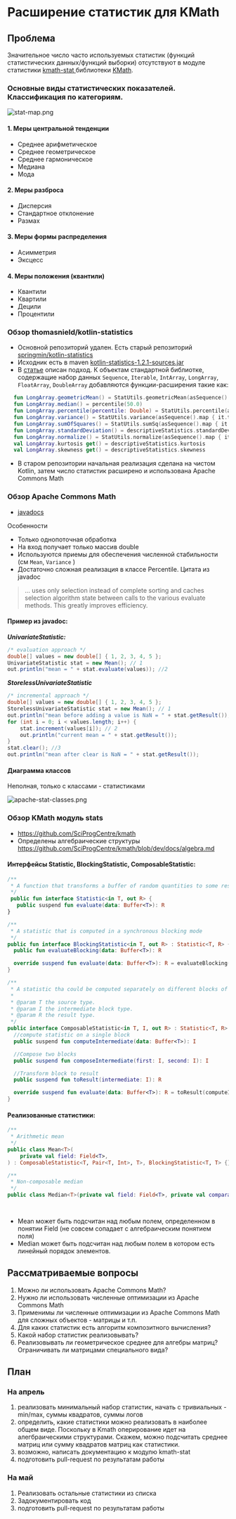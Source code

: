 # Расширение статистик для KMath


## Проблема

Значительное число часто используемых статистик (функций статистических данных/функций выборки) отсутствуют в модуле
статистики [kmath-stat ](https://github.com/SciProgCentre/kmath/tree/dev/kmath-stat)
библиотеки [KMath](https://github.com/SciProgCentre/kmath).


### Основные виды статистических показателей. Классификация по категориям.

![stat-map.png](stat-map.png)


#### 1. Меры центральной тенденции

* Среднее арифметическое
* Среднее геометрическое
* Среднее гармоническое
* Медиана
* Мода

#### 2. Меры разброса

* Дисперсия
* Стандартное отклонение
* Размах

#### 3. Меры формы распределения

* Асимметрия
* Эксцесс

#### 4. Меры положения (квантили)

* Квантили
* Квартили
* Децили
* Процентили


### Обзор thomasnield/kotlin-statistics

* Основной репозиторий удален. Есть старый репозиторий [springmin/kotlin-statistics](https://github.com/springmin/kotlin-statistics/tree/apache-common-math-refactor)
* Исходник есть в
  maven [kotlin-statistics-1.2.1-sources.jar](https://repo1.maven.org/maven2/org/nield/kotlin-statistics/1.2.1/kotlin-statistics-1.2.1-sources.jar)
* В [статье](https://medium.com/data-science/introduction-to-kotlin-statistics-cdad3be88b5) описан подход. К объектам
  стандартной библиотке, содержащие набор данных `Sequence`, `Iterable`, `IntArray`, `LongArray`, `FloatArray`, `DoubleArray`
  добавляются функции-расширения такие как:
```kotlin
  fun LongArray.geometricMean() = StatUtils.geometricMean(asSequence().map { it.toDouble() }.toList().toDoubleArray() )
  fun LongArray.median() = percentile(50.0)
  fun LongArray.percentile(percentile: Double) = StatUtils.percentile(asSequence().map { it.toDouble() }.toList().toDoubleArray(), percentile)
  fun LongArray.variance() = StatUtils.variance(asSequence().map { it.toDouble() }.toList().toDoubleArray())
  fun LongArray.sumOfSquares() = StatUtils.sumSq(asSequence().map { it.toDouble() }.toList().toDoubleArray())
  fun LongArray.standardDeviation() = descriptiveStatistics.standardDeviation
  fun LongArray.normalize() = StatUtils.normalize(asSequence().map { it.toDouble() }.toList().toDoubleArray())
  val LongArray.kurtosis get() = descriptiveStatistics.kurtosis
  val LongArray.skewness get() = descriptiveStatistics.skewness
 ```  
* В старом репозитории начальная реализация сделана на чистом Kotlin, затем число статистик расширено и использована Apache Commons Math


### Обзор Apache Commons Math

* [javadocs](https://commons.apache.org/proper/commons-math/javadocs/api-3.6.1/org/apache/commons/math3/stat/descriptive/package-summary.html)

Особенности

* Только однопоточная обработка
* На вход получает только массив double
* Используются приемы для обеспечения численной стабильности (см `Mean`, `Variance` )
* Достаточно сложная реализация в классе Percentile. Цитата из javadoc
> ... uses only selection instead of complete sorting and caches selection algorithm state between calls to the various evaluate methods. This greatly improves efficiency.


#### Пример из javadoc:

**_UnivariateStatistic:_**

```java
/* evaluation approach */
double[] values = new double[] { 1, 2, 3, 4, 5 };
UnivariateStatistic stat = new Mean(); // 1
out.println("mean = " + stat.evaluate(values)); //2
```

**_StorelessUnivariateStatistic_**

```java
/* incremental approach */
double[] values = new double[] { 1, 2, 3, 4, 5 };
StorelessUnivariateStatistic stat = new Mean(); // 1
out.println("mean before adding a value is NaN = " + stat.getResult());
for (int i = 0; i < values.length; i++) {
    stat.increment(values[i]); // 2
    out.println("current mean = " + stat.getResult());
}
stat.clear(); //3
out.println("mean after clear is NaN = " + stat.getResult());
```


#### Диаграмма классов

Неполная, только с классами - статистиками

![apache-stat-classes.png](apache-stat-classes.png)


### Обзор KMath модуль stats

* https://github.com/SciProgCentre/kmath
* Определены алгебраические структуры https://github.com/SciProgCentre/kmath/blob/dev/docs/algebra.md 


#### Интерфейсы Statistic, BlockingStatistic, ComposableStatistic:

```kotlin
/**
 * A function that transforms a buffer of random quantities to some resulting value
 */
 public fun interface Statistic<in T, out R> {
   public suspend fun evaluate(data: Buffer<T>): R
}
```

```kotlin
/**
 * A statistic that is computed in a synchronous blocking mode
 */
public fun interface BlockingStatistic<in T, out R> : Statistic<T, R> {
  public fun evaluateBlocking(data: Buffer<T>): R

  override suspend fun evaluate(data: Buffer<T>): R = evaluateBlocking(data)
}
```

```kotlin
/**
 * A statistic tha could be computed separately on different blocks of data and then composed
 *
 * @param T the source type.
 * @param I the intermediate block type.
 * @param R the result type.
 */
public interface ComposableStatistic<in T, I, out R> : Statistic<T, R> {
  //compute statistic on a single block
  public suspend fun computeIntermediate(data: Buffer<T>): I

  //Compose two blocks
  public suspend fun composeIntermediate(first: I, second: I): I

  //Transform block to result
  public suspend fun toResult(intermediate: I): R

  override suspend fun evaluate(data: Buffer<T>): R = toResult(computeIntermediate(data))
}
```


#### Реализованные статистики:

```kotlin
/**
 * Arithmetic mean
 */
public class Mean<T>(
    private val field: Field<T>,
) : ComposableStatistic<T, Pair<T, Int>, T>, BlockingStatistic<T, T> {}
```

```kotlin
/**
 * Non-composable median
 */
public class Median<T>(private val field: Field<T>, private val comparator: Comparator<T>) : BlockingStatistic<T, T> {}

  
```

* Mean может быть подсчитан над любым полем, определенном в понятии Field (не совсем сопадает с алгебраическим понятием поля)
* Median может быть подсчитан над любым полем в котором есть линейный порядок элементов.


## Рассматриваемые вопросы

 1. Можно ли использовать Apache Commons Math?
 2. Нужно ли использовать численные оптимизации из Apache Commons Math
 3. Применимы ли численные оптимизации из Apache Commons Math для сложных объектов - матрицы и т.п.
 4. Для каких статистик есть алгоритм композитного вычисления?
 5. Какой набор статистик реализовывать?
 6. Реализовывать ли геометрическое среднее для алгебры матриц? Ограничивать ли матрицами специального вида?


## План

### На апрель

1. реализовать минимальный набор статистик, начать с тривиальных - min/max, суммы квадратов, суммы логов
2. определить, какие статистики можно реализовать в наиболее общем виде. Поскольку в Kmath оперирование идет на алегбраическими структурами. Скажем, можно подсчитать среднее матриц или сумму квадратов матриц как статистики.
3. возможно, написать документацию к модулю kmath-stat
4. подготовить pull-request по результатам работы

### На май

1. Реализовать остальные статистики из списка
2. Задокументировать код
3. подготовить pull-request по результатам работы